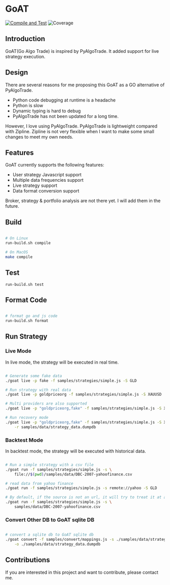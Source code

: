 # GoAT
[![Compile and Test](https://github.com/wilsonwang371/goat/actions/workflows/basic.yml/badge.svg)](https://github.com/wilsonwang371/goat/actions/workflows/basic.yml)
![Coverage](https://img.shields.io/badge/Coverage-49.3%25-yellow)

## Introduction

GoAT(Go Algo Trade) is inspired by PyAlgoTrade. It added support for live strategy execution. 

## Design

There are several reasons for me proposing this GoAT as a GO alternative of PyAlgoTrade.

* Python code debugging at runtime is a headache
* Python is slow
* Dynamic typing is hard to debug
* PyAlgoTrade has not been updated for a long time.

However, I love using PyAlgoTrade. PyAlgoTrade is lightweight compared with Zipline. Zipline is not very flexible when
I want to make some small changes to meet my own needs.

## Features

GoAT currently supports the following features:

* User strategy Javascript support
* Multiple data frequencies support
* Live strategy support
* Data format conversion support

Broker, strategy & portfolio analysis are not there yet. I will add them in the future.

## Build

```sh

# On Linux
run-build.sh compile

# On MacOS
make compile

```

## Test

```
run-build.sh test
```

## Format Code

```sh

# format go and js code
run-build.sh format
```

## Run Strategy

### Live Mode

In live mode, the strategy will be executed in real time.

```sh

# Generate some fake data
./goat live -p fake -f samples/strategies/simple.js -S GLD

# Run strategy with real data
./goat live -p goldpriceorg -f samples/strategies/simple.js -S XAUUSD

# Multi providers are also supported
./goat live -p "goldpriceorg,fake" -f samples/strategies/simple.js -S XAUUSD

# Run recovery mode
./goat live -p "goldpriceorg,fake" -f samples/strategies/simple.js -S XAUUSD \
    -r samples/data/strategy_data.dumpdb

```

### Backtest Mode

In backtest mode, the strategy will be executed with historical data.

```sh

# Run a simple strategy with a csv file
./goat run -f samples/strategies/simple.js -s \
    file://$(pwd)/samples/data/DBC-2007-yahoofinance.csv

# read data from yahoo finance
./goat run -f samples/strategies/simple.js -s remote://yahoo -S GLD

# By default, if the source is not an url, it will try to treat it at a file path.
./goat run -f samples/strategies/simple.js -s \
    samples/data/DBC-2007-yahoofinance.csv

```

### Convert Other DB to GoAT sqlite DB

```sh

# convert a sqlite db to GoAT sqlite db
./goat convert -f samples/convert/mappings.js -s ./samples/data/strategy_data.sqlite -t sqlite \
    -o ./samples/data/strategy_data.dumpdb

```


## Contributions

If you are interested in this project and want to contribute, please contact me.
